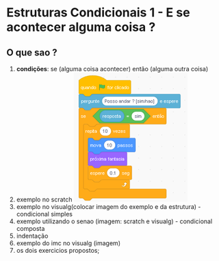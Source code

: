 # Estruturas Condicionais 1 - E se acontecer alguma coisa ?
## O que sao ?
1. **condições**: se (alguma coisa acontecer) então (alguma outra coisa)
2. exemplo no scratch
![Texto](imgAlgoritmos/imagem1.png)
3. exemplo no visualg(colocar imagem do exemplo e da estrutura) - condicional simples
4. exemplo utilizando o senao (imagem: scratch e visualg) - condicional composta
5. indentação 
6. exemplo do imc no visualg (imagem)
7. os dois exercicios propostos;
